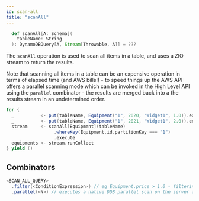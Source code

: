 ```yaml
---
id: scan-all
title: "scanAll"
---
```


```scala
  def scanAll[A: Schema](
    tableName: String
  ): DynamoDBQuery[A, Stream[Throwable, A]] = ???
```

The `scanAll` operation is used to scan all items in a table, and uses a ZIO stream to return the results.  

Note that scanning all items in a table can be an expensive operation in terms of elapsed time (and AWS bills!) - to speed things up the AWS API offers a parallel scanning mode which can be invoked in the High Level API using the `parallel` combinator - the results are merged back into a the results stream in an undetermined order.

```scala
for {
  _          <- put(tableName, Equipment("1", 2020, "Widget1", 1.0)).execute
  _          <- put(tableName, Equipment("1", 2021, "Widget1", 2.0)).execute
  stream     <- scanAll[Equipment](tableName)
                  .whereKey(Equipment.id.partitionKey === "1")
                  .execute
  equipments <- stream.runCollect
} yield ()
```

## Combinators

```scala
<SCAN_ALL_QUERY>
  .filter(<ConditionExpression>) // eg Equipment.price > 1.0 - filtering is done server side AFTER the scan  
  .parallel(<N>) // executes a native DDB parallel scan on the server and merges the results back to the stream
```